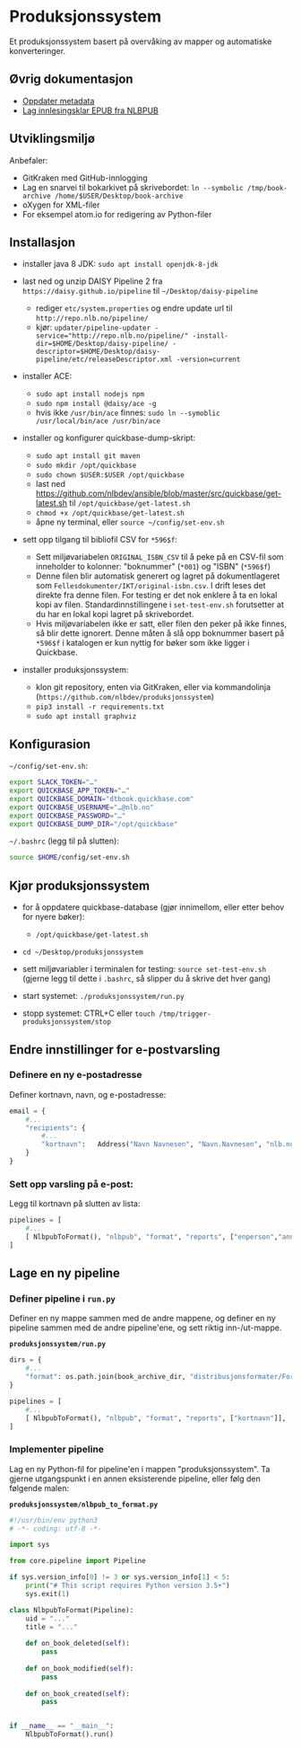 Produksjonssystem
=================

Et produksjonssystem basert på overvåking av mapper og automatiske konverteringer.

## Øvrig dokumentasjon

- [Oppdater metadata](docs/update-metadata/README.md)
- [Lag innlesingsklar EPUB fra NLBPUB](docs/nlbpub-to-narration-epub/README.md)

## Utviklingsmiljø

Anbefaler:

- GitKraken med GitHub-innlogging
- Lag en snarvei til bokarkivet på skrivebordet: `ln --symbolic /tmp/book-archive /home/$USER/Desktop/book-archive`
- oXygen for XML-filer
- For eksempel atom.io for redigering av Python-filer

## Installasjon

- installer java 8 JDK: `sudo apt install openjdk-8-jdk`

- last ned og unzip DAISY Pipeline 2 fra `https://daisy.github.io/pipeline` til `~/Desktop/daisy-pipeline`
    - rediger `etc/system.properties` og endre update url til `http://repo.nlb.no/pipeline/`
    - kjør: `updater/pipeline-updater -service="http://repo.nlb.no/pipeline/" -install-dir=$HOME/Desktop/daisy-pipeline/ -descriptor=$HOME/Desktop/daisy-pipeline/etc/releaseDescriptor.xml -version=current`

- installer ACE:
    - `sudo apt install nodejs npm`
    - `sudo npm install @daisy/ace -g`
    - hvis ikke `/usr/bin/ace` finnes: `sudo ln --symoblic /usr/local/bin/ace /usr/bin/ace`

- installer og konfigurer quickbase-dump-skript:
    - `sudo apt install git maven`
    - `sudo mkdir /opt/quickbase`
    - `sudo chown $USER:$USER /opt/quickbase`
    - last ned https://github.com/nlbdev/ansible/blob/master/src/quickbase/get-latest.sh til `/opt/quickbase/get-latest.sh`
    - `chmod +x /opt/quickbase/get-latest.sh`
    - åpne ny terminal, eller `source ~/config/set-env.sh`

- sett opp tilgang til bibliofil CSV for `*596$f`:
    - Sett miljøvariabelen `ORIGINAL_ISBN_CSV` til å peke på en CSV-fil som inneholder to kolonner: "boknummer" (`*001`) og "ISBN" (`*596$f`)
    - Denne filen blir automatisk generert og lagret på dokumentlageret som `Fellesdokumenter/IKT/original-isbn.csv`. I drift leses det direkte fra denne filen. For testing er det nok enklere å ta en lokal kopi av filen. Standardinnstillingene i `set-test-env.sh` forutsetter at du har en lokal kopi lagret på skrivebordet.
    - Hvis miljøvariabelen ikke er satt, eller filen den peker på ikke finnes, så blir dette ignorert. Denne måten å slå opp boknummer basert på `*596$f` i katalogen er kun nyttig for bøker som ikke ligger i Quickbase.

- installer produksjonssystem:
    - klon git repository, enten via GitKraken, eller via kommandolinja (`https://github.com/nlbdev/produksjonssystem`)
    - `pip3 install -r requirements.txt`
    - `sudo apt install graphviz`

## Konfigurasion

`~/config/set-env.sh`:

```bash
export SLACK_TOKEN="…"
export QUICKBASE_APP_TOKEN="…"
export QUICKBASE_DOMAIN="dtbook.quickbase.com"
export QUICKBASE_USERNAME="…@nlb.no"
export QUICKBASE_PASSWORD="…"
export QUICKBASE_DUMP_DIR="/opt/quickbase"
```

`~/.bashrc` (legg til på slutten):

```bash
source $HOME/config/set-env.sh
```

## Kjør produksjonssystem

- for å oppdatere quickbase-database (gjør innimellom, eller etter behov for nyere bøker):
    - `/opt/quickbase/get-latest.sh`

- `cd ~/Desktop/produksjonssystem`
- sett miljøvariabler i terminalen for testing: `source set-test-env.sh` (gjerne legg til dette i `.bashrc`, så slipper du å skrive det hver gang)
- start systemet: `./produksjonssystem/run.py`
- stopp systemet: CTRL+C eller `touch /tmp/trigger-produksjonssystem/stop`

## Endre innstillinger for e-postvarsling

### Definere en ny e-postadresse

Definer kortnavn, navn, og e-postadresse:

```python
email = {
    #...
    "recipients": {
        #...
        "kortnavn":   Address("Navn Navnesen", "Navn.Navnesen", "nlb.no"),
    }
}
```

### Sett opp varsling på e-post:

Legg til kortnavn på slutten av lista:

```python
pipelines = [
    #...
    [ NlbpubToFormat(), "nlbpub", "format", "reports", ["enperson","annenperson","kortnavn"]],
]
```

## Lage en ny pipeline

### Definer pipeline i `run.py`

Definer en ny mappe sammen med de andre mappene, og definer en ny pipeline sammen med de andre pipeline'ene, og sett riktig inn-/ut-mappe.

**`produksjonssystem/run.py`**
```python
dirs = {
    #...
    "format": os.path.join(book_archive_dir, "distribusjonsformater/Format")
}

pipelines = [
    #...
    [ NlbpubToFormat(), "nlbpub", "format", "reports", ["kortnavn"]],
]
```

### Implementer pipeline

Lag en ny Python-fil for pipeline'en i mappen "produksjonssystem". Ta gjerne utgangspunkt i en annen eksisterende pipeline, eller følg den følgende malen:

**`produksjonssystem/nlbpub_to_format.py`**
```python
#!/usr/bin/env python3
# -*- coding: utf-8 -*-

import sys

from core.pipeline import Pipeline

if sys.version_info[0] != 3 or sys.version_info[1] < 5:
    print("# This script requires Python version 3.5+")
    sys.exit(1)

class NlbpubToFormat(Pipeline):
    uid = "..."
    title = "..."
    
    def on_book_deleted(self):
        pass
    
    def on_book_modified(self):
        pass
    
    def on_book_created(self):
        pass


if __name__ == "__main__":
    NlbpubToFormat().run()

```
